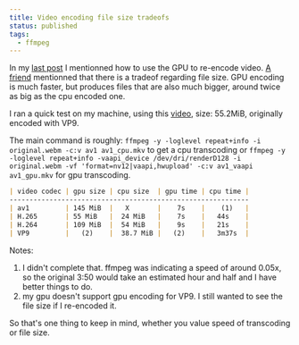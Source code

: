 ```yaml
---
title: Video encoding file size tradeofs
status: published
tags:
  - ffmpeg
---
```


In my [last post](/blog/post/yt-dlp-accurate-chapters) I mentionned how to use
the GPU to re-encode video. [A friend](https://blog.epheme.re/) mentionned that
there is a tradeof regarding file size. GPU encoding is much faster, but
produces files that are also much bigger, around twice as big as the cpu
encoded one.

I ran a quick test on my machine, using this [video](https://www.youtube.com/watch?v=MCYdpIf3tGc), size: 55.2MiB,
originally encoded with VP9.

The main command is roughly:
`ffmpeg -y -loglevel repeat+info -i original.webm -c:v av1 av1_cpu.mkv` to get a cpu transcoding
or
`ffmpeg -y -loglevel repeat+info -vaapi_device /dev/dri/renderD128 -i original.webm -vf 'format=nv12|vaapi,hwupload' -c:v av1_vaapi av1_gpu.mkv`
for gpu transcoding.

```markdown
| video codec | gpu size | cpu size  | gpu time | cpu time |
------------------------------------------------------------
| av1         | 145 MiB  |   X       |    7s    |    (1)   |
| H.265       | 55 MiB   |  24 MiB   |    7s    |   44s    |
| H.264       | 109 MiB  |  54 MiB   |    9s    |   21s    |
| VP9         |   (2)    |  38.7 MiB |   (2)    |   3m37s  |
```

Notes:
1) I didn't complete that. ffmpeg was indicating a speed of around 0.05x, so
  the original 3:50 would take an estimated hour and half and I have better things to do.
2) my gpu doesn't support gpu encoding for VP9. I still wanted to see the file size
  if I re-encoded it.

So that's one thing to keep in mind, whether you value speed of transcoding or
file size.
